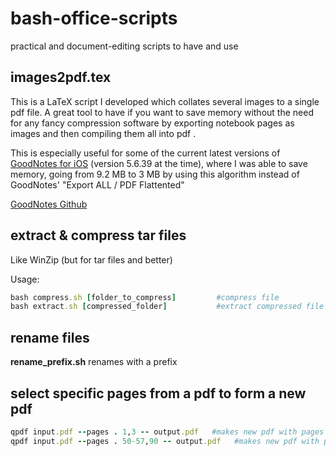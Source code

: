 # bash-office-scripts
practical and document-editing scripts to have and use



## images2pdf.tex

This is a LaTeX script I developed which collates several images to a single pdf file. A great tool to have if you want to save memory without the need for any fancy compression software by exporting notebook pages as images and then compiling them all into pdf . 

This is especially useful for some of the current latest versions of [GoodNotes for iOS](https://www.goodnotes.com/) (version 5.6.39 at the time), where I was able to save memory, going from 9.2 MB to 3 MB by using this algorithm instead of GoodNotes' "Export ALL / PDF Flattented"

[GoodNotes Github](https://github.com/GoodNotes)

## extract & compress tar files

Like WinZip (but for tar files and better)

Usage: 

```ruby
bash compress.sh [folder_to_compress]         #compress file
bash extract.sh [compressed_folder]           #extract compressed file
```

## rename files

**rename_prefix.sh** renames with a prefix

## select specific pages from a pdf to form a new pdf
```ruby
qpdf input.pdf --pages . 1,3 -- output.pdf   #makes new pdf with pages 1 and 3 from input.pdf file
qpdf input.pdf --pages . 50-57,90 -- output.pdf   #makes new pdf with pages 50 through 57 and page 90 from input.pdf file
```

